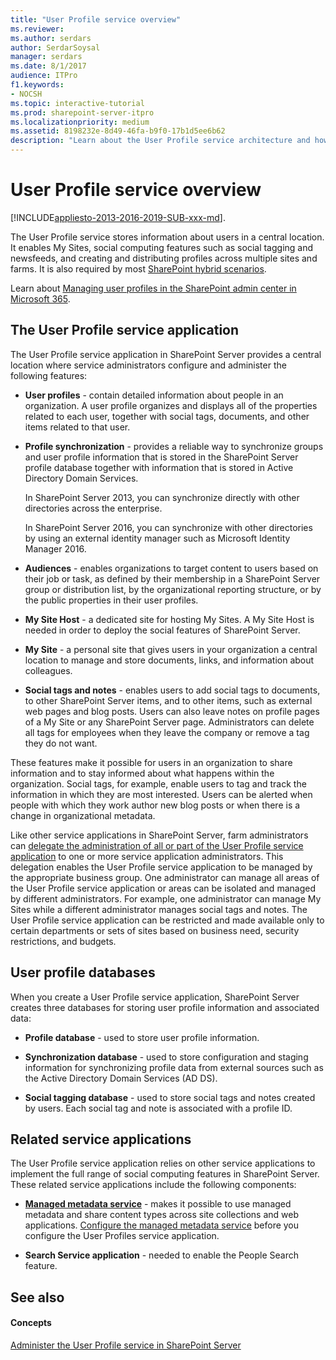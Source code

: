 ```yaml
---
title: "User Profile service overview"
ms.reviewer: 
ms.author: serdars
author: SerdarSoysal
manager: serdars
ms.date: 8/1/2017
audience: ITPro
f1.keywords:
- NOCSH
ms.topic: interactive-tutorial
ms.prod: sharepoint-server-itpro
ms.localizationpriority: medium
ms.assetid: 8198232e-8d49-46fa-b9f0-17b1d5ee6b62
description: "Learn about the User Profile service architecture and how SharePoint Server uses it to enable features such as audiences and My Sites."
---
```


# User Profile service overview

[!INCLUDE[appliesto-2013-2016-2019-SUB-xxx-md](../includes/appliesto-2013-2016-2019-SUB-xxx-md.md)]. 
  
The User Profile service stores information about users in a central location. It enables My Sites, social computing features such as social tagging and newsfeeds, and creating and distributing profiles across multiple sites and farms. It is also required by most [SharePoint hybrid scenarios](../hybrid/hybrid.md).

Learn about [Managing user profiles in the SharePoint admin center in Microsoft 365](../../SharePointOnline/manage-user-profiles.md).
  
    
## The User Profile service application
<a name="benefit"> </a>

The User Profile service application in SharePoint Server provides a central location where service administrators configure and administer the following features:
  
- **User profiles** - contain detailed information about people in an organization. A user profile organizes and displays all of the properties related to each user, together with social tags, documents, and other items related to that user. 
    
- **Profile synchronization** - provides a reliable way to synchronize groups and user profile information that is stored in the SharePoint Server profile database together with information that is stored in Active Directory Domain Services. 
    
    In SharePoint Server 2013, you can synchronize directly with other directories across the enterprise.
    
    In SharePoint Server 2016, you can synchronize with other directories by using an external identity manager such as Microsoft Identity Manager 2016.
    
- **Audiences** - enables organizations to target content to users based on their job or task, as defined by their membership in a SharePoint Server group or distribution list, by the organizational reporting structure, or by the public properties in their user profiles. 
    
- **My Site Host** - a dedicated site for hosting My Sites. A My Site Host is needed in order to deploy the social features of SharePoint Server. 
    
- **My Site** - a personal site that gives users in your organization a central location to manage and store documents, links, and information about colleagues. 
    
- **Social tags and notes** - enables users to add social tags to documents, to other SharePoint Server items, and to other items, such as external web pages and blog posts. Users can also leave notes on profile pages of a My Site or any SharePoint Server page. Administrators can delete all tags for employees when they leave the company or remove a tag they do not want. 
    
These features make it possible for users in an organization to share information and to stay informed about what happens within the organization. Social tags, for example, enable users to tag and track the information in which they are most interested. Users can be alerted when people with which they work author new blog posts or when there is a change in organizational metadata.
  
Like other service applications in SharePoint Server, farm administrators can [delegate the administration of all or part of the User Profile service application](/previous-versions/office/sharepoint-server-2010/ee721057(v=office.14)) to one or more service application administrators. This delegation enables the User Profile service application to be managed by the appropriate business group. One administrator can manage all areas of the User Profile service application or areas can be isolated and managed by different administrators. For example, one administrator can manage My Sites while a different administrator manages social tags and notes. The User Profile service application can be restricted and made available only to certain departments or sets of sites based on business need, security restrictions, and budgets. 
  
## User profile databases
<a name="architecture"> </a>

When you create a User Profile service application, SharePoint Server creates three databases for storing user profile information and associated data:
  
- **Profile database** - used to store user profile information. 
    
- **Synchronization database** - used to store configuration and staging information for synchronizing profile data from external sources such as the Active Directory Domain Services (AD DS). 
    
- **Social tagging database** - used to store social tags and notes created by users. Each social tag and note is associated with a profile ID. 
    
## Related service applications
<a name="related"> </a>

The User Profile service application relies on other service applications to implement the full range of social computing features in SharePoint Server. These related service applications include the following components:
  
- **[Managed metadata service](../governance/managed-metadata-planning.md)** - makes it possible to use managed metadata and share content types across site collections and web applications. [Configure the managed metadata service](../governance/configure-the-managed-metadata-service.md) before you configure the User Profiles service application. 
    
- **Search Service application** - needed to enable the People Search feature. 
    
## See also
<a name="related"> </a>

#### Concepts

[Administer the User Profile service in SharePoint Server](../administration/user-profile-service-administration.md)

